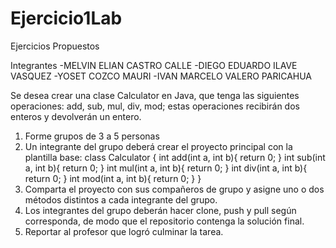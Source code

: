 # Ejercicio1Lab
Ejercicios Propuestos

Integrantes
-MELVIN ELIAN CASTRO CALLE
-DIEGO EDUARDO ILAVE VASQUEZ
-YOSET COZCO MAURI
-IVAN MARCELO VALERO PARICAHUA



Se desea crear una clase Calculator en Java, que tenga las siguientes operaciones: add, sub, mul, div, mod; estas operaciones recibirán dos enteros y devolverán un entero.
1.	Forme grupos de 3 a 5 personas
2.	Un integrante del grupo deberá crear el proyecto principal con la plantilla base:
                                      class Calculator {
                                        int add(int a, int b){ return 0; }
                                        int sub(int a, int b){ return 0; }
                                        int mul(int a, int b){ return 0; }
                                        int div(int a, int b){ return 0; }
                                        int mod(int a, int b){ return 0; }
                                      }
3.	Comparta el proyecto con sus compañeros de grupo y asigne uno o dos  métodos distintos a cada integrante del grupo.
4.	Los integrantes del grupo deberán hacer clone, push y pull según corresponda, de modo que el repositorio contenga la solución final.
5.	Reportar al profesor que logró culminar la tarea.

